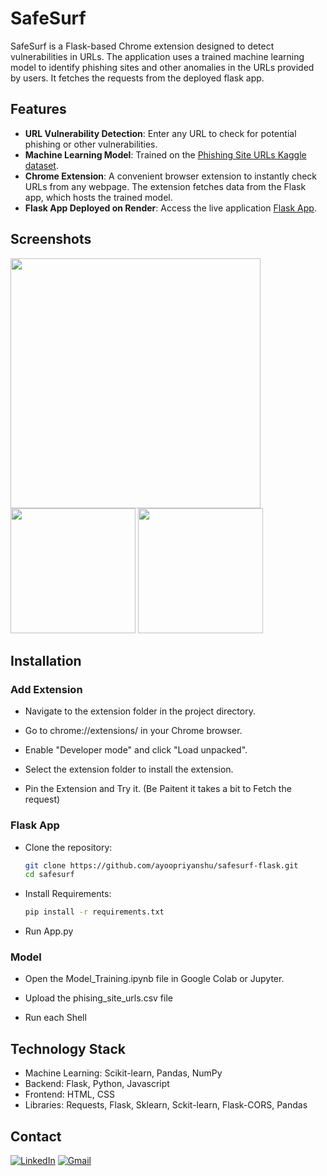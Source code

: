 # SafeSurf

SafeSurf is a Flask-based Chrome extension designed to detect vulnerabilities in URLs. The application uses a trained machine learning model to identify phishing sites and other anomalies in the URLs provided by users. It fetches the requests from the deployed flask app.

## Features

- **URL Vulnerability Detection**: Enter any URL to check for potential phishing or other vulnerabilities.
- **Machine Learning Model**: Trained on the [Phishing Site URLs Kaggle dataset](https://www.kaggle.com/datasets/taruntiwarihp/phishing-site-urls).
- **Chrome Extension**: A convenient browser extension to instantly check URLs from any webpage. The extension fetches data from the Flask app, which hosts the trained model.
- **Flask App Deployed on Render**: Access the live application [Flask App](https://safesurf-flask.onrender.com/).

## Screenshots

<img src="https://github.com/user-attachments/assets/d816bc58-19cd-40df-a7ec-98f95f05de8c" width=400 />
<img src="https://github.com/user-attachments/assets/b32f36d3-87aa-44c4-9f26-a0f706b0b591" width=200 />
<img src="https://github.com/user-attachments/assets/4043f0a5-d388-40fa-87c6-7442af9a070e" width=200 />

## Installation

### Add Extension

- Navigate to the extension folder in the project directory.

- Go to chrome://extensions/ in your Chrome browser.

- Enable "Developer mode" and click "Load unpacked".
   
- Select the extension folder to install the extension.

- Pin the Extension and Try it. (Be Paitent it takes a bit to Fetch the request)
    
### Flask App

- Clone the repository:
   ```bash
   git clone https://github.com/ayoopriyanshu/safesurf-flask.git
   cd safesurf

- Install Requirements:
   ```bash
   pip install -r requirements.txt

- Run App.py

### Model

- Open the Model_Training.ipynb file in Google Colab or Jupyter.

- Upload the phising_site_urls.csv file

- Run each Shell

## Technology Stack

- Machine Learning: Scikit-learn, Pandas, NumPy
- Backend: Flask, Python, Javascript
- Frontend: HTML, CSS
- Libraries: Requests, Flask, Sklearn, Sckit-learn, Flask-CORS, Pandas

## Contact

[![LinkedIn](https://img.shields.io/badge/LinkedIn-Profile-blue?style=flat&logo=linkedin&logoColor=white)](https://www.linkedin.com/in/ayoopriyanshu/)
[![Gmail](https://img.shields.io/badge/Gmail-D14836?style=for-the-badge&logo=gmail&logoColor=white)](mailto:priyanshusharma3377@gmail.com)
